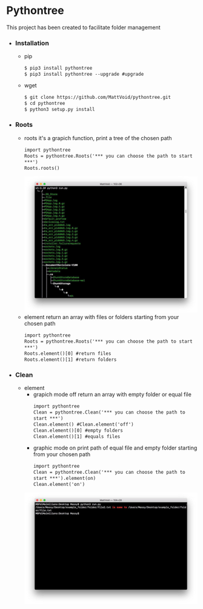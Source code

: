 # Pythontree

This project has been created to facilitate folder management

* ### Installation ###
	* pip
		```
		$ pip3 install pythontree
		$ pip3 install pythontree --upgrade #upgrade
		```
	* wget
		```
		$ git clone https://github.com/MattVoid/pythontree.git
		$ cd pythontree
		$ python3 setup.py install
		```
* ### Roots ###
	* roots
		it's a grapich function, print a tree of the chosen path
		```
		import pythontree
		Roots = pythontree.Roots('*** you can choose the path to start ***')
		Roots.roots()
		```
		![Alt text](https://raw.githubusercontent.com/MattVoid/pythontree/master/img/roots.jpg?raw=true)
	* element
		return an array with files or folders starting from your chosen path
		```
		import pythontree
		Roots = pythontree.Roots('*** you can choose the path to start ***')
		Roots.element()[0] #return files
		Roots.element()[1] #return folders
		```
* ### Clean ###
  	* element
		* grapich mode off
			return an array with empty folder or equal file 
			```
			import pythontree
			Clean = pythontree.Clean('*** you can choose the path to start ***')
			Clean.element() #Clean.element('off')
			Clean.element()[0] #empty folders
			Clean.element()[1] #equals files
			```
		* graphic mode on
			print path of equal file and empty folder starting from your chosen path
			```
			import pythontree
			Clean = pythontree.Clean('*** you can choose the path to start ***').element(on)
			Clean.element('on')
			```
		![Alt text](https://raw.githubusercontent.com/MattVoid/pythontree/master/img/clean.jpg?raw=true)
